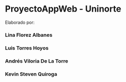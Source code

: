 # ProyectoAppWeb - Uninorte

Elaborado por:

### Lina Florez Albanes

### Luis Torres Hoyos

### Andrés Viloria De La Torre

### Kevin Steven Quiroga
